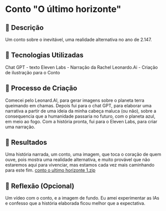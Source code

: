 # Conto "O último horizonte"

## 📒 Descrição
Um conto sobre o inevitável, uma realidade alternativa no ano de 2.147. 

## 🤖 Tecnologias Utilizadas
Chat GPT - texto
Eleven Labs - Narração da Rachel
Leonardo.Ai - Criação de ilustração para o Conto


## 🧐 Processo de Criação
Comecei pelo Leonard.AI, para gerar imagens sobre o planeta terra queimando em chamas. Depois fui para o chat GPT, para elaborar uma narrativa a partir de uma ideia da minha cabeça maluca (ou não), sobre a consequencia que a  humanidade passaria no futuro, com o planeta azul, em meio ao fogo. Com a história pronta, fui para o Eleven Labs, para criar uma narração. 

## 🚀 Resultados
Uma história narrada, um conto, uma imagem, que toca o coração de quem ouve, pois mostra uma realidade alternativa, e muito provável que não estaremos aqui para vivenciar, mas estamos cada vez mais caminhando para este fim. 
[conto o ultimo horizonte 1.zip](https://github.com/user-attachments/files/18381987/conto.o.ultimo.horizonte.1.zip)


## 💭 Reflexão (Opcional)
Um vídeo com o conto, e a imagem de fundo. Eu amei experimentar as IAs e confesso que a história elaborada ficou melhor que a expectativa.

